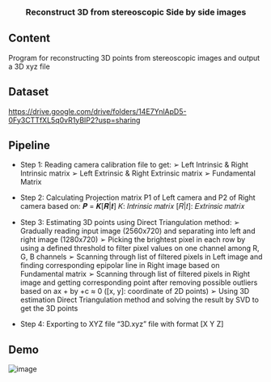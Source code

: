 <h3 align="center">
  Reconstruct 3D from stereoscopic Side by side images
</h3>

## Content
Program for reconstructing 3D points from stereoscopic images and output a 3D xyz file

## Dataset
https://drive.google.com/drive/folders/14E7YnlApD5-0Fy3CTTfXL5q0vR1yBIP2?usp=sharing

## Pipeline
- Step 1: Reading camera calibration file to get:
➢ Left Intrinsic & Right Intrinsic matrix
➢ Left Extrinsic & Right Extrinsic matrix
➢ Fundamental Matrix

- Step 2: Calculating Projection matrix P1 of Left camera and P2 of Right 
camera based on:
          𝑷 = 𝑲[𝑹|𝒕]
          𝐾: 𝐼𝑛𝑡𝑟𝑖𝑛𝑠𝑖𝑐 𝑚𝑎𝑡𝑟𝑖𝑥
          [𝑅|𝑡]: 𝐸𝑥𝑡𝑟𝑖𝑛𝑠𝑖𝑐 𝑚𝑎𝑡𝑟𝑖𝑥

- Step 3: Estimating 3D points using Direct Triangulation method:
➢ Gradually reading input image (2560x720) and separating into left and 
right image (1280x720)
➢ Picking the brightest pixel in each row by using a defined threshold to 
filter pixel values on one channel among R, G, B channels
➢ Scanning through list of filtered pixels in Left image and finding 
corresponding epipolar line in Right image based on Fundamental matrix
➢ Scanning through list of filtered pixels in Right image and getting 
corresponding point after removing possible outliers based on ax + by 
+c ≈ 0 ([x, y]: coordinate of 2D points)
➢ Using 3D estimation Direct Triangulation method and solving the 
result by SVD to get the 3D points

- Step 4: Exporting to XYZ file “3D.xyz” file with format [X Y Z]


## Demo
![image](https://user-images.githubusercontent.com/54583824/127175141-22dfdbfc-d4bd-4cbf-8912-80ef1021a5b2.png)
